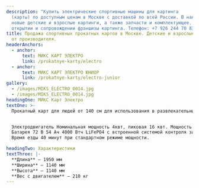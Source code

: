```yaml
---
description: "Купить электрические спортивные машины для картинга
  (карты) по доступным ценам в Москве с доставкой по всей России. В наличии
  новые детские и взрослые картинги, а также запчасти и комплектующее. Помощь в
  открытии и сопровождении франшизы картинга. Телефон: +7 926 244 70 83."
title: Продажа спортивных прокатных картов в Москве. Детские и взрослые картинги
  от производителя.
headerAnchors:
  - anchor:
      text: МИКС КАРТ ЭЛЕКТРО
      link: /prokatnye-karty/electro
  - anchor:
      text: МИКС КАРТ ЭЛЕКТРО ЮНИОР
      link: /prokatnye-karty/electro-junior
gallery:
  - /images/MIKS_ELECTRO_0014.jpg
  - /images/MIKS_ELECTRO_0014.jpg
headingOne: МИКС Карт Электро
textOne: >-
  Прокатный карт для людей от 140 см для использования в развлекательных электрокартодромах. Для развлекательных заездов взрослых на крытых и открытых картодромах, для проведения любительских соревнований. Режим буст, задняя скорость. Возможность дистанционного управления: изменения мощности двигателя, изменения режимов работы. Специальный режим safety, электронное табло для пилота с информацией о заезде


  Электродвигатель Номинальная мощность 4квт, пиковая 16 квт. Мощность в л.с. можно у нас на сайте посмотреть
  Батарея 72 В 54 Ач 4000 Втч LiFePO4 с встроенной системой контроля заряда/разряда/перегрева, балансировкой и активным охлаждением
  Время езды 40 минут при стандартном режиме мощности.

headingTwo: Характеристики
textThree: |-
  **Длина** – 1950 мм
  **Ширина** – 1140 мм
  **Высота** – 1140 мм
  **Вес с двигателем** – 210 кг
---
```

